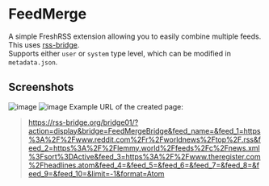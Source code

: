 # FeedMerge
A simple FreshRSS extension allowing you to easily combine multiple feeds. This uses [rss-bridge](https://github.com/RSS-Bridge/rss-bridge).  
Supports either `user` or `system` type level, which can be modified in `metadata.json`.

## Screenshots
![image](https://github.com/ItsKaa/freshrss-feed-merge/assets/31796925/4105294a-2b06-479b-b895-a68513ff2fc9)
![image](https://github.com/ItsKaa/freshrss-feed-merge/assets/31796925/75462b44-d63e-4214-a4dd-867f3036d700)
Example URL of the created page:
> https://rss-bridge.org/bridge01/?action=display&bridge=FeedMergeBridge&feed_name=&feed_1=https%3A%2F%2Fwww.reddit.com%2Fr%2Fworldnews%2Ftop%2F.rss&feed_2=https%3A%2F%2Flemmy.world%2Ffeeds%2Fc%2Fnews.xml%3Fsort%3DActive&feed_3=https%3A%2F%2Fwww.theregister.com%2Fheadlines.atom&feed_4=&feed_5=&feed_6=&feed_7=&feed_8=&feed_9=&feed_10=&limit=-1&format=Atom
